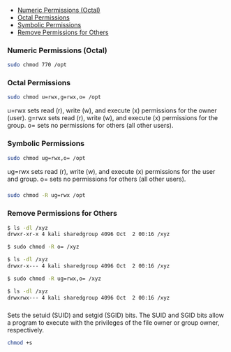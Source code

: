 - [Numeric Permissions (Octal)](#numeric-permissions-octal)
- [Octal Permissions](#octal-permissions)
- [Symbolic Permissions](#symbolic-permissions)
- [Remove Permissions for Others](#remove-permissions-for-others)

### Numeric Permissions (Octal)
```sh
sudo chmod 770 /opt
```

### Octal Permissions
```sh
sudo chmod u=rwx,g=rwx,o= /opt
```
u=rwx sets read (r), write (w), and execute (x) permissions for the owner (user).
g=rwx sets read (r), write (w), and execute (x) permissions for the group.
o= sets no permissions for others (all other users).

### Symbolic Permissions
```sh
sudo chmod ug=rwx,o= /opt
```
ug=rwx sets read (r), write (w), and execute (x) permissions for the user and group.
o= sets no permissions for others (all other users).

### 
```sh
sudo chmod -R ug=rwx /opt
```

### Remove Permissions for Others
```sh
$ ls -dl /xyz
drwxr-xr-x 4 kali sharedgroup 4096 Oct  2 00:16 /xyz

$ sudo chmod -R o= /xyz

$ ls -dl /xyz
drwxr-x--- 4 kali sharedgroup 4096 Oct  2 00:16 /xyz

$ sudo chmod -R ug=rwx,o= /xyz

$ ls -dl /xyz
drwxrwx--- 4 kali sharedgroup 4096 Oct  2 00:16 /xyz
```

### 
Sets the setuid (SUID) and setgid (SGID) bits. The SUID and SGID bits allow a program to execute with the privileges of the file owner or group owner, respectively.
```sh
chmod +s
```

### 
```sh

```

### 
```sh

```

### 
```sh

```

### 
```sh

```